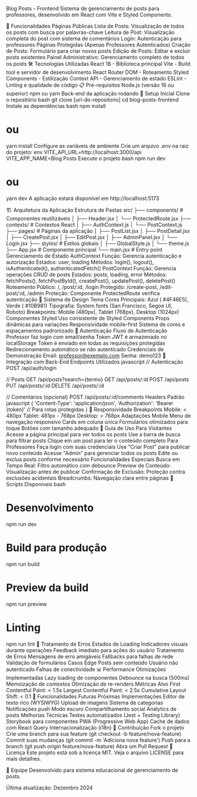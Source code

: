 Blog Posts - Frontend
Sistema de gerenciamento de posts para professores, desenvolvido em React com Vite e Styled Components.

🚀 Funcionalidades
Páginas Públicas
Lista de Posts: Visualização de todos os posts com busca por palavras-chave
Leitura de Post: Visualização completa do post com sistema de comentários
Login: Autenticação para professores
Páginas Protegidas (Apenas Professores Autenticados)
Criação de Posts: Formulário para criar novos posts
Edição de Posts: Editar e excluir posts existentes
Painel Administrativo: Gerenciamento completo de todos os posts
🛠️ Tecnologias Utilizadas
React 18 - Biblioteca principal
Vite - Build tool e servidor de desenvolvimento
React Router DOM - Roteamento
Styled Components - Estilização
Context API - Gerenciamento de estado
ESLint - Linting e qualidade de código
📋 Pré-requisitos
Node.js (versão 16 ou superior)
npm ou yarn
Back-end da aplicação rodando
🔧 Setup Inicial
Clone o repositório
bash
git clone [url-do-repositorio]
cd blog-posts-frontend
Instale as dependências
bash
npm install
# ou
yarn install
Configure as variáveis de ambiente Crie um arquivo .env na raiz do projeto:
env
VITE_API_URL=http://localhost:3000/api
VITE_APP_NAME=Blog Posts
Execute o projeto
bash
npm run dev
# ou
yarn dev
A aplicação estará disponível em http://localhost:5173

🏗️ Arquitetura da Aplicação
Estrutura de Pastas
src/
├── components/          # Componentes reutilizáveis
│   ├── Header.jsx
│   └── ProtectedRoute.jsx
├── contexts/           # Contextos React
│   ├── AuthContext.js
│   └── PostContext.js
├── pages/              # Páginas da aplicação
│   ├── PostList.jsx
│   ├── PostDetail.jsx
│   ├── CreatePost.jsx
│   ├── EditPost.jsx
│   ├── AdminPanel.jsx
│   └── Login.jsx
├── styles/             # Estilos globais
│   ├── GlobalStyle.js
│   └── theme.js
├── App.jsx             # Componente principal
└── main.jsx           # Entry point
Gerenciamento de Estado
AuthContext
Função: Gerencia autenticação e autorização
Estados: user, loading
Métodos: login(), logout(), isAuthenticated(), authenticatedFetch()
PostContext
Função: Gerencia operações CRUD de posts
Estados: posts, loading, error
Métodos: fetchPosts(), fetchPostById(), createPost(), updatePost(), deletePost()
Roteamento
Público: /, /post/:id, /login
Protegido: /create-post, /edit-post/:id, /admin
Proteção: Componente ProtectedRoute verifica autenticação
🎨 Sistema de Design
Tema
Cores Principais: Azul (
#4F46E5), Verde (
#10B981)
Tipografia: System fonts (San Francisco, Segoe UI, Roboto)
Breakpoints: Mobile (480px), Tablet (768px), Desktop (1024px)
Componentes Styled
Uso consistente de Styled Components
Props dinâmicas para variações
Responsividade mobile-first
Sistema de cores e espaçamentos padronizado
🔐 Autenticação
Fluxo de Autenticação
Professor faz login com email/senha
Token JWT é armazenado no localStorage
Token é enviado em todas as requisições protegidas
Redirecionamento automático se não autenticado
Credenciais de Demonstração
Email: professor@exemplo.com
Senha: demo123
📡 Integração com Back-End
Endpoints Utilizados
javascript
// Autenticação
POST /api/auth/login

// Posts
GET /api/posts?search={termo}
GET /api/posts/:id
POST /api/posts
PUT /api/posts/:id
DELETE /api/posts/:id

// Comentários (opcional)
POST /api/posts/:id/comments
Headers Padrão
javascript
{
  'Content-Type': 'application/json',
  'Authorization': 'Bearer {token}' // Para rotas protegidas
}
📱 Responsividade
Breakpoints
Mobile: < 480px
Tablet: 481px - 768px
Desktop: > 768px
Adaptações Mobile
Menu de navegação responsivo
Cards em coluna única
Formulários otimizados para toque
Botões com tamanho adequado
🧪 Guia de Uso
Para Visitantes
Acesse a página principal para ver todos os posts
Use a barra de busca para filtrar posts
Clique em um post para ler o conteúdo completo
Para Professores
Faça login com suas credenciais
Use "Criar Post" para publicar novo conteúdo
Acesse "Admin" para gerenciar todos os posts
Edite ou exclua posts conforme necessário
Funcionalidades Especiais
Busca em Tempo Real: Filtro automático com debounce
Preview de Conteúdo: Visualização antes de publicar
Confirmação de Exclusão: Proteção contra exclusões acidentais
Breadcrumbs: Navegação clara entre páginas
🔧 Scripts Disponíveis
bash
# Desenvolvimento
npm run dev

# Build para produção
npm run build

# Preview da build
npm run preview

# Linting
npm run lint
🐛 Tratamento de Erros
Estados de Loading
Indicadores visuais durante operações
Feedback imediato para ações do usuário
Tratamento de Erros
Mensagens de erro amigáveis
Fallbacks para falhas de rede
Validação de formulários
Casos Edge
Posts sem conteúdo
Usuário não autenticado
Falhas de conectividade
📊 Performance
Otimizações Implementadas
Lazy loading de componentes
Debounce na busca (500ms)
Memoização de contextos
Otimização de re-renders
Métricas Alvo
First Contentful Paint: < 1.5s
Largest Contentful Paint: < 2.5s
Cumulative Layout Shift: < 0.1
🔮 Funcionalidades Futuras
Próximas Implementações
 Editor de texto rico (WYSIWYG)
 Upload de imagens
 Sistema de categorias
 Notificações push
 Modo escuro
 Compartilhamento social
 Analytics de posts
Melhorias Técnicas
 Testes automatizados (Jest + Testing Library)
 Storybook para componentes
 PWA (Progressive Web App)
 Cache de dados com React Query
 Internacionalização (i18n)
🤝 Contribuição
Fork o projeto
Crie uma branch para sua feature (git checkout -b feature/nova-feature)
Commit suas mudanças (git commit -m 'Adiciona nova feature')
Push para a branch (git push origin feature/nova-feature)
Abra um Pull Request
📝 Licença
Este projeto está sob a licença MIT. Veja o arquivo LICENSE para mais detalhes.

👥 Equipe
Desenvolvido para sistema educacional de gerenciamento de posts.

Última atualização: Dezembro 2024

